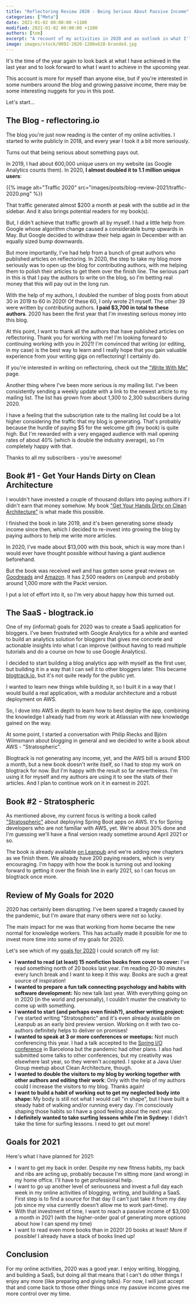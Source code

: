 ```yaml
---
title: "Reflectoring Review 2020 - Being Serious About Passive Income"
categories: ["Meta"]
date: 2021-01-02 00:00:00 +1100
modified: 2021-01-02 00:00:00 +1100
authors: [tom]
excerpt: "A recount of my activities in 2020 and an outlook in what I'll be focusing on in 2021."
image: images/stock/0092-2020-1200x628-branded.jpg
---
```


It's the time of the year again to look back at what I have achieved in the last year and to look forward to what I want to achieve in the upcoming year. 

This account is more for myself than anyone else, but if you're interested in some numbers around the blog and growing passive income, there may be some interesting nuggets for you in this post.

Let's start...

## The Blog - reflectoring.io

The blog you're just now reading is the center of my online activities. I started to write publicly in 2018, and every year I took it a bit more seriously. 

Turns out that being serious about something pays out.

In 2019, I had about 600,000 unique users on my website (as Google Analytics counts them). In 2020, **I almost doubled it to 1.1 million unique users**:

{{% image alt="Traffic 2020" src="images/posts/blog-review-2021/traffic-2020.png" %}}

That traffic generated almost $200 a month at peak with the subtle ad in the sidebar. And it also brings potential readers for my book(s).

But, I didn't achieve that traffic growth all by myself. I had a little help from Google whose algorithm change caused a considerable bump upwards in May. But Google decided to withdraw their help again in December with an equally sized bump downwards. 

But more importantly, I've had help from a bunch of great authors who published articles on reflectoring. In 2020, the step to take my blog more seriously was to open up the blog for contributing authors, with me helping them to polish their articles to get them over the finish line. The serious part in this is that I pay the authors to write on the blog, so I'm betting real money that this will pay out in the long run.

With the help of my authors, I doubled the number of blog posts from about 30 in 2019 to 60 in 2020! Of these 60, I only wrote 21 myself. The other 39 were written by contributing authors. **I paid $3,700 in total to these authors**. 2020 has been the first year that I'm investing serious money into this blog.

At this point, I want to thank all the authors that have published articles on reflectoring. Thank you for working with me! I'm looking forward to continuing working with you in 2021! I'm convinced that writing (or editing, in my case) is the best way to learn and I really hope that you gain valuable experience from your writing gigs on reflectoring! I certainly do.

If you're interested in writing on reflectoring, check out the ["Write With Me"](/contribute/) page.

Another thing where I've been more serious is my mailing list. I've been consistently sending a weekly update with a link to the newest article to my mailing list. The list has grown from about 1,300 to 2,300 subscribers during 2020.

I have a feeling that the subscription rate to the mailing list could be a lot higher considering the traffic that my blog is generating. That's probably because the hurdle of paying $5 for the welcome gift (my book) is quite high. But I'm rewarded with a very engaged audience with mail opening rates of about 40% (which is double the industry average), so I'm completely happy with that.

Thanks to all my subscribers - you're awesome!

## Book #1 - Get Your Hands Dirty on Clean Architecture

I wouldn't have invested a couple of thousand dollars into paying authors if I didn't earn that money somehow. My book ["Get Your Hands Dirty on Clean Architecture"](/book/) is what made this possible.

I finished the book in late 2019, and it's been generating some steady income since then, which I decided to re-invest into growing the blog by paying authors to help me write more articles. 

In 2020, I've made about $13,000 with this book, which is way more than I would ever have thought possible without having a giant audience beforehand. 

But the book was received well and has gotten some great reviews on [Goodreads](https://www.goodreads.com/book/show/49238827-get-your-hands-dirty-on-clean-architecture) and [Amazon](https://www.amazon.com/gp/product/1839211962/ref=as_li_tl?ie=UTF8&camp=1789&creative=9325&creativeASIN=1839211962&linkCode=as2&tag=reflectorin0c-20&linkId=559e54b6599c4213252259df28d1d3e3). It has 2,500 readers on Leanpub and probably around 1,000 more with the Packt version.

I put a lot of effort into it, so I'm very about happy how this turned out.

## The SaaS - blogtrack.io

One of my (informal) goals for 2020 was to create a SaaS application for bloggers. I've been frustrated with Google Analytics for a while and wanted to build an analytics solution for bloggers that gives me concrete and actionable insights into what I can improve (without having to read multiple tutorials and do a course on how to use Google Analytics).

I decided to start building a blog analytics app with myself as the first user, but building it in a way that I can sell it to other bloggers later. This became [blogtrack.io](https://blogtrack.io), but it's not quite ready for the public yet.

I wanted to learn new things while building it, so I built it in a way that I would build a real application, with a modular architecture and a robust deployment on AWS. 

So, I dove into AWS in depth to learn how to best deploy the app, combining the knowledge I already had from my work at Atlassian with new knowledge gained on the way.

At some point, I started a conversation with Philip Riecks and Björn Wilmsmann about blogging in general and we decided to write a book about AWS - "Stratospheric". 

Blogtrack is not generating any income, yet, and the AWS bill is around $100 a month, but a new book doesn't write itself, so I had to stop my work on blogtrack for now. But I'm happy with the result so far nevertheless. I'm using it for myself and my authors are using it to see the stats of their articles. And I plan to continue work on it in earnest in 2021.

## Book #2 - Stratospheric

As mentioned above, my current focus is writing a book called ["Stratospheric"](https://stratospheric.dev) about deploying Spring Boot apps on AWS. It's for Spring developers who are not familiar with AWS, yet. We're about 30% done and I'm guessing we'll have a final version ready sometime around April 2021 or so.

The book is already available [on Leanpub](https://leanpub.com/stratospheric) and we're adding new chapters as we finish them. We already have 200 paying readers, which is very encouraging. I'm happy with how the book is turning out and looking forward to getting it over the finish line in early 2021, so I can focus on blogtrack once more.  

## Review of My Goals for 2020

2020 has certainly been disrupting. I've been spared a tragedy caused by the pandemic, but I'm aware that many others were not so lucky.

The main impact for me was that working from home became the new normal for knowledge workers. This has actually made it possible for me to invest more time into some of my goals for 2020.

Let's see which of my [goals for 2020](/review-2019/#plans-for-2020) I could scratch off my list:

* <i class="fa fa-check" style="color:green" title="check"></i> **I wanted to read (at least) 15 nonfiction books from cover to cover:** I've read something north of 20 books last year. I'm reading 20-30 minutes every lunch break and I want to keep it this way. Books are such a great source of inspiration!
* <i class="fa fa-times" style="color:red" title="check"></i> **I wanted to prepare a fun talk connecting psychology and habits with software development:** No new talk last year. With everything going on in 2020 (in the world and personally), I couldn't muster the creativity to come up with something.
* <i class="fa fa-check" style="color:green" title="check"></i> **I wanted to start (and perhaps even finish?), another writing project:** I've started writing "Stratospheric" and it's even already available on Leanpub as an early bird preview version. Working on it with two co-authors definitely helps to deliver on promises!
* <i class="fa fa-times" style="color:red" title="check"></i> **I wanted to speak at 3 or more conferences or meetups:** Not much conferencing this year. I had a talk accepted to the [Spring I/O conference](https://2020.springio.net/) in Barcelona but the pandemic had other plans. I also had submitted some talks to other conferences, but my creativity was elsewhere last year, so they weren't accepted. I spoke at a Java User Group meetup about Clean Architecture, though.
* <i class="fa fa-check" style="color:green" title="check"></i> **I wanted to double the visitors to my blog by working together with other authors and editing their work**: Only with the help of my authors could I increase the visitors to my blog. Thanks again!
* <i class="fa fa-check" style="color:green" title="check"></i> **I want to build a habit of working out to get my neglected body into shape:** My body is still not what I would call "in shape", but I have built a steady habit of walking and/or running every day. I'm consciously shaping those habits so I have a good feeling about the next year. 
* <i class="fa fa-times" style="color:red" title="check"></i> **I definitely wanted to take surfing lessons while I’m in Sydney:** I didn't take the time for surfing lessons. I need to get out more!

## Goals for 2021

Here's what I have planned for 2021:

* I want to get my back in order. Despite my new fitness habits, my back and ribs are acting up, probably because I'm sitting more (and wrong) in my home office. I'll have to get professional help.
* I want to go up another level of seriousness and invest a full day each week in my online activities of blogging, writing, and building a SaaS. First step is to find a source for that day (I can't just take it from my day job since my visa currently doesn't allow me to work part-time).
* With that investment of time, I want to reach a passive income of $3,000 a month in 2021 (with the higher-order goal of generating more options about how I can spend my time)
* I want to read even more books than in 2020! 20 books at least! More if possible! I already have a stack of books lined up!

## Conclusion

For my online activities, 2020 was a good year. I enjoy writing, blogging, and building a SaaS, but doing all that means that I can't do other things I enjoy any more (like preparing and giving talks). For now, I will just accept that and come back to those other things once my passive income gives me more control over my time.


